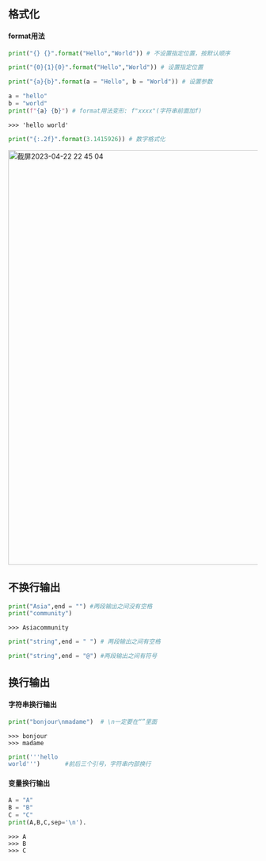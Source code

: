 ## 格式化
#### format用法
```python
print("{} {}".format("Hello","World")) # 不设置指定位置，按默认顺序
```
```python
print("{0}{1}{0}".format("Hello","World")) # 设置指定位置
```
```python
print("{a}{b}".format(a = "Hello", b = "World")) # 设置参数
```
```python
a = "hello"
b = "world"
print(f"{a} {b}") # format用法变形: f"xxxx"(字符串前面加f)
```
```
>>> 'hello world'
```
```python
print("{:.2f}".format(3.1415926)) # 数字格式化
```
<img width="837" alt="截屏2023-04-22 22 45 04" src="https://user-images.githubusercontent.com/131491147/233805989-ade77de4-0534-41d9-a49a-3b9c351f6dd0.png">

## 不换行输出
```python
print("Asia",end = "") #两段输出之间没有空格
print("community")
``` 
```
>>> Asiacommunity
```
```python
print("string",end = " ") # 两段输出之间有空格
```   
```python
print("string",end = "@") #两段输出之间有符号
```   

## 换行输出
#### 字符串换行输出
```python
print("bonjour\nmadame")  # \n一定要在“”里面
```
```
>>> bonjour
>>> madame
```

```python
print('''hello
world''')       #前后三个引号，字符串内部换行 
```
#### 变量换行输出
```python
A = "A"
B = "B"
C = "C"
print(A,B,C,sep='\n'). 
```
```
>>> A
>>> B
>>> C
```
